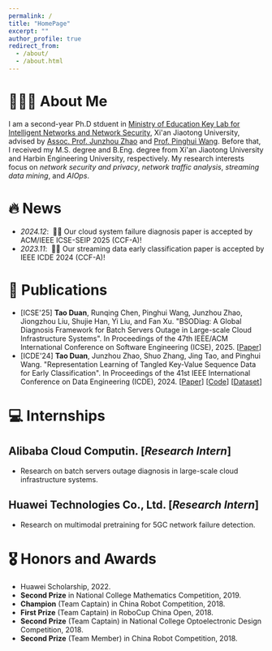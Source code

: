 ```yaml
---
permalink: /
title: "HomePage"
excerpt: ""
author_profile: true
redirect_from: 
  - /about/
  - /about.html
---
```


<span class='anchor' id='about-me'></span>

# 👨🏼‍🎓 About Me
I am a second-year Ph.D stduent in [Ministry of Education Key Lab for Intelligent Networks and Network Security](https://nskeylab.xjtu.edu.cn/site/lab/),
Xi'an Jiaotong University, advised by [Assoc. Prof. Junzhou Zhao](https://junzhouzhao.github.io/) and [Prof. Pinghui Wang](https://gr.xjtu.edu.cn/en/web/phwang). 
Before that, I received my M.S. degree and B.Eng. degree from Xi'an Jiaotong University and Harbin Engineering University, respectively.
My research interests focus on *network security and privacy*, *network traffic analysis*, *streaming data mining*, and *AIOps*. 


# 🔥 News
- *2024.12*: &nbsp;🎉🎉 Our cloud system failure diagnosis paper is accepted by ACM/IEEE ICSE-SEIP 2025 (CCF-A)!  
- *2023.11*: &nbsp;🎉🎉 Our streaming data early classification paper is accepted by IEEE ICDE 2024 (CCF-A)! 

# 📝 Publications 
- [ICSE'25] **Tao Duan**, Runqing Chen, Pinghui Wang, Junzhou Zhao, Jiongzhou Liu, Shujie Han, Yi Liu, and Fan Xu. "BSODiag: A Global Diagnosis Framework for Batch Servers Outage in Large-scale Cloud Infrastructure Systems". In Proceedings of the 47th IEEE/ACM International Conference on Software Engineering (ICSE), 2025. [[Paper](https://www.arxiv.org/pdf/2502.15728)]
- [ICDE'24] **Tao Duan**, Junzhou Zhao, Shuo Zhang, Jing Tao, and Pinghui Wang. "Representation Learning of Tangled Key-Value Sequence Data for Early Classification". In Proceedings of the 41st IEEE International Conference on Data Engineering (ICDE), 2024. [[Paper](https://arxiv.org/pdf/2404.07454)] [[Code](https://github.com/tduan-xjtu/kvec_project)] [[Dataset](https://github.com/tduan-xjtu/kvec_project/tree/main/private_dataset)]

# 💻 Internships
## Alibaba Cloud Computin. [*Research Intern*]
- Research on batch servers outage diagnosis in large-scale cloud infrastructure systems.

## Huawei Technologies Co., Ltd. [*Research Intern*]
- Research on multimodal pretraining for 5GC network failure detection.

# 🎖 Honors and Awards
- Huawei Scholarship, 2022.
- **Second Prize** in National College Mathematics Competition, 2019.
- **Champion** (Team Captain) in China Robot Competition, 2018.
- **First Prize** (Team Captain) in RoboCup China Open, 2018.
- **Second Prize** (Team Captain) in National College Optoelectronic Design Competition, 2018.
- **Second Prize** (Team Member) in China Robot Competition, 2018.

